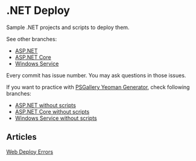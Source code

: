 .NET Deploy
===========

Sample .NET projects and scripts to deploy them.

See other branches:

- [ASP.NET](https://github.com/Saritasa/dotnet-deploy/tree/asp-net)
- [ASP.NET Core](https://github.com/Saritasa/dotnet-deploy/tree/asp-net-core)
- [Windows Service](https://github.com/Saritasa/dotnet-deploy/tree/windows-service)

Every commit has issue number. You may ask questions in those issues.

If you want to practice with [PSGallery Yeoman Generator](https://github.com/Saritasa/PSGallery/blob/master/docs/GettingStarted.md), check following branches:

- [ASP.NET without scripts](https://github.com/Saritasa/dotnet-deploy/tree/no-scripts/asp-net)
- [ASP.NET Core without scripts](https://github.com/Saritasa/dotnet-deploy/tree/no-scripts/asp-net-core)
- [Windows Service without scripts](https://github.com/Saritasa/dotnet-deploy/tree/no-scripts/windows-service)

Articles
--------

[Web Deploy Errors](docs/WebDeployErrors.md)
